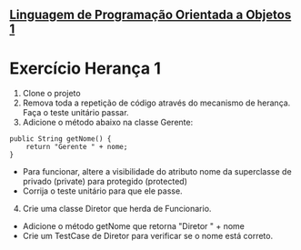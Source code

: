 ## [Linguagem de Programação Orientada a Objetos 1](https://rodrigonoll.github.io/aula/lpoo-1.html)

# Exercício Herança 1

1. Clone o projeto
2. Remova toda a repetição de código através do mecanismo de herança. Faça o teste unitário passar. 
3. Adicione o método abaixo na classe Gerente:
```
public String getNome() {
    return "Gerente " + nome;
}
```
  - Para funcionar, altere a visibilidade do atributo nome da superclasse de privado (private) para protegido (protected)
  - Corrija o teste unitário para que ele passe.
4. Crie uma classe Diretor que herda de Funcionario.
  - Adicione o método getNome que retorna "Diretor " + nome
  - Crie um TestCase de Diretor para verificar se o nome está correto.
